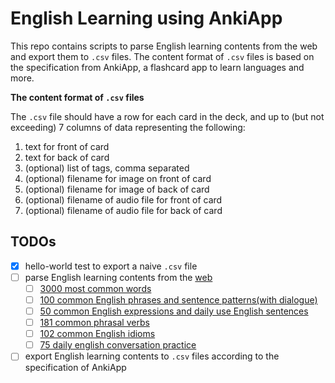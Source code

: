 # English Learning using AnkiApp

This repo contains scripts to parse English learning contents from the web and export them to `.csv` files. The content
format of `.csv` files is based on the specification from AnkiApp, a flashcard app to learn languages and more.

**The content format of `.csv` files**

The `.csv` file should have a row for each card in the deck, and up to (but not exceeding) 7 columns of data representing
the following:

1. text for front of card
2. text for back of card
3. (optional) list of tags, comma separated
4. (optional) filename for image on front of card
5. (optional) filename for image of back of card
6. (optional) filename of audio file for front of card
7. (optional) filename of audio file for back of card

## TODOs

- [x] hello-world test to export a naive `.csv` file
- [ ] parse English learning contents from the [web](https://basicenglishspeaking.com/)
  - [ ] [3000 most common words](https://basicenglishspeaking.com/3000-most-common-words/)
  - [ ] [100 common English phrases and sentence patterns(with dialogue)](https://basicenglishspeaking.com/100-common-phrases-and-sentence-patterns/)
  - [ ] [50 common English expressions and daily use English sentences](https://basicenglishspeaking.com/common-expressions-english/)
  - [ ] [181 common phrasal verbs](https://basicenglishspeaking.com/phrasal-verbs/)
  - [ ] [102 common English idioms](https://basicenglishspeaking.com/102-common-english-idioms/)
  - [ ] [75 daily english conversation practice](https://basicenglishspeaking.com/daily-english-conversation-topics/)
- [ ] export English learning contents to `.csv` files according to the specification of AnkiApp
